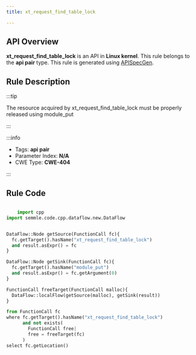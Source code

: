 ```yaml
---
title: xt_request_find_table_lock

---
```



## API Overview
**xt_request_find_table_lock** is an API in **Linux kernel**. This rule belongs to the **api pair** type. This rule is generated using [APISpecGen](../../tools/APISpecGen).
## Rule Description

:::tip

The resource acquired by xt_request_find_table_lock must be properly released using module_put

:::

:::info

- Tags: **api pair**
- Parameter Index: **N/A**
- CWE Type: **CWE-404**

:::

## Rule Code
```python

    import cpp
import semmle.code.cpp.dataflow.new.DataFlow


DataFlow::Node getSource(FunctionCall fc){
  fc.getTarget().hasName("xt_request_find_table_lock")
  and result.asExpr() = fc
}

DataFlow::Node getSink(FunctionCall fc){
  fc.getTarget().hasName("module_put")
  and result.asExpr() = fc.getArgument(0)
}

FunctionCall freeTarget(FunctionCall malloc){
  DataFlow::localFlow(getSource(malloc), getSink(result))
}

from FunctionCall fc
where fc.getTarget().hasName("xt_request_find_table_lock")
      and not exists(
        FunctionCall free| 
        free = freeTarget(fc)
      )
select fc.getLocation()

    
```